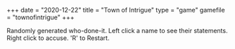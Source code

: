 +++
date = "2020-12-22"
title = "Town of Intrigue"
type = "game"
gamefile = "townofintrigue"
+++

Randomly generated who-done-it. Left click a name to see their statements. Right click to accuse. 'R' to Restart.